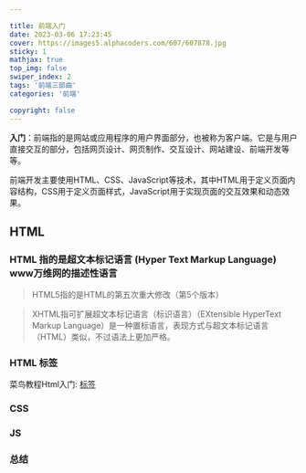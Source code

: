 ```yaml
---

title: 前端入门
date: 2023-03-06 17:23:45
cover: https://images5.alphacoders.com/607/607878.jpg
sticky: 1
mathjax: true
top_img: false
swiper_index: 2
tags: '前端三部曲'
categories: '前端'

copyright: false
---
```

 **入门**：前端指的是网站或应用程序的用户界面部分，也被称为客户端。它是与用户直接交互的部分，包括网页设计、网页制作、交互设计、网站建设、前端开发等等。

前端开发主要使用HTML、CSS、JavaScript等技术，其中HTML用于定义页面内容结构，CSS用于定义页面样式，JavaScript用于实现页面的交互效果和动态效果。

##  HTML

### HTML 指的是超文本标记语言 (Hyper Text Markup Language) www万维网的描述性语言

> HTML5指的是HTML的第五次重大修改（第5个版本）

> XHTML指可扩展超文本标记语言（标识语言）（EXtensible HyperText Markup Language）是一种置标语言，表现方式与超文本标记语言（HTML）类似，不过语法上更加严格。

### HTML 标签

菜鸟教程Html入门: [标签](https://www.runoob.com/html/html-intro.html)

### CSS




### JS

### 总结

